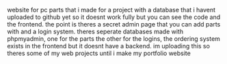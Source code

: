 website for pc parts that i made for a project with a database that i havent uploaded to github yet so it doesnt work fully but you can see the code and the frontend. the point is theres a secret admin page that you can add parts with and a login system. theres seperate databases made with phpmyadmin, one for the parts the other for the logins, the ordering system exists in the frontend but it doesnt have a backend.  im uploading this so theres some of my web projects until i make my portfolio website   
